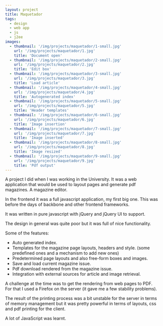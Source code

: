 ```yaml
---
layout: project
title: Maquetador
tags:
  - design
  - web app
  - js
  - j2ee
images:
  - thumbnail: '/img/projects/maquetador/1-small.jpg'
    url: '/img/projects/maquetador/1.jpg'
    title: 'Document open'
  - thumbnail: '/img/projects/maquetador/2-small.jpg'
    url: '/img/projects/maquetador/2.jpg'
    title: 'Edit box'
  - thumbnail: '/img/projects/maquetador/3-small.jpg'
    url: '/img/projects/maquetador/3.jpg'
    title: 'Load article'
  - thumbnail: '/img/projects/maquetador/4-small.jpg'
    url: '/img/projects/maquetador/4.jpg'
    title: 'Autogenerated index'
  - thumbnail: '/img/projects/maquetador/5-small.jpg'
    url: '/img/projects/maquetador/5.jpg'
    title: 'Header templates'
  - thumbnail: '/img/projects/maquetador/6-small.jpg'
    url: '/img/projects/maquetador/6.jpg'
    title: 'Image insertion'
  - thumbnail: '/img/projects/maquetador/7-small.jpg'
    url: '/img/projects/maquetador/7.jpg'
    title: 'Image inserted'
  - thumbnail: '/img/projects/maquetador/8-small.jpg'
    url: '/img/projects/maquetador/8.jpg'
    title: 'Image resized'
  - thumbnail: '/img/projects/maquetador/9-small.jpg'
    url: '/img/projects/maquetador/9.jpg'
    title: 'Pdf output'
---
```


A project I did when I was working in the University. It was a web application
that would be used to layout pages and generate pdf magazines. A magazine
editor.

In the frontend it was a full javascript application, my first big one. This
was before the days of backbone and other frontend frameworks.

It was written in pure javascript with jQuery and jQuery UI to support.

The design in general was quite poor but it was full of nice functionality.

Some of the features:

* Auto generated index.
* Templates for the magazine page layouts, headers and style. (some predefined
  ones and a mechanism to add new ones)
* Predetermined page layouts and also free-form boxes and images.
* Save and load current magazine issue.
* Pdf download rendered from the magazine issue.
* Integration with external sources for article and image retrieval.

A challenge at the time was to get the rendering from web pages to PDF.  For
that I used a Firefox on the server (it gave me a few stability problems).

The result of the printing process was a bit unstable for the server in terms
of memory management but it was pretty powerful in terms of layouts, css and
pdf printing for the client.

A lot of JavaScript was learnt.

